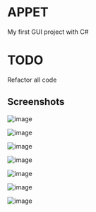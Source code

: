 # APPET
My first GUI project with C#

# TODO
Refactor all code

## Screenshots

![image](https://github.com/behemothbucket/APPET/assets/77882745/50ed8670-60b8-418c-94ac-97a23528ff20)

![image](https://github.com/behemothbucket/APPET/assets/77882745/a3a0740e-961c-4bbf-9421-2fca170a2a42)

![image](https://github.com/behemothbucket/APPET/assets/77882745/686b343e-56c0-47e6-b198-92f6bd8f1bd6)

![image](https://github.com/behemothbucket/APPET/assets/77882745/f17dcf0d-c773-48b6-b4a0-737cce260b05)

![image](https://github.com/behemothbucket/APPET/assets/77882745/58dbc085-6c0a-4027-b343-2a04f8ac2793)

![image](https://github.com/behemothbucket/APPET/assets/77882745/af70fd94-cfe1-4702-8676-89218a628daa)

![image](https://github.com/behemothbucket/APPET/assets/77882745/50ac5460-9e68-409b-ba49-5b1102d85687)

